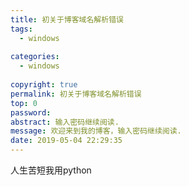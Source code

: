 ```yaml
---
title: 初关于博客域名解析错误
tags:
  - windows
  
categories:
  - windows
  
copyright: true
permalink: 初关于博客域名解析错误
top: 0
password: 
abstract: 输入密码继续阅读.
message: 欢迎来到我的博客，输入密码继续阅读.
date: 2019-05-04 22:29:35
---
```


人生苦短我用python
<!--more-->